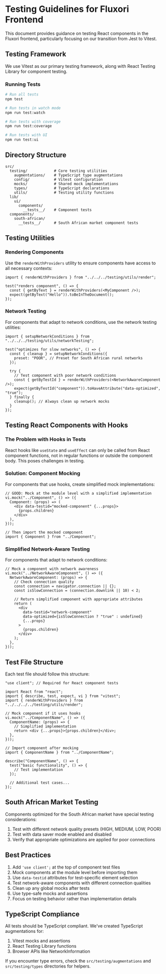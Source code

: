 # Testing Guidelines for Fluxori Frontend

This document provides guidance on testing React components in the Fluxori frontend, particularly focusing on our transition from Jest to Vitest.

## Testing Framework

We use Vitest as our primary testing framework, along with React Testing Library for component testing.

### Running Tests

```bash
# Run all tests
npm test

# Run tests in watch mode
npm run test:watch

# Run tests with coverage
npm run test:coverage

# Run tests with UI
npm run test:ui
```

## Directory Structure

```
src/
  testing/            # Core testing utilities
    augmentations/    # TypeScript type augmentations
    config/           # Vitest configuration
    mocks/            # Shared mock implementations
    types/            # TypeScript declarations
    utils/            # Testing utility functions
  lib/
    ui/
      components/
        __tests__/    # Component tests
  components/
    south-african/
      __tests__/      # South African market component tests
```

## Testing Utilities

### Rendering Components

Use the `renderWithProviders` utility to ensure components have access to all necessary contexts:

```tsx
import { renderWithProviders } from "../../../testing/utils/render";

test("renders component", () => {
  const { getByText } = renderWithProviders(<MyComponent />);
  expect(getByText("Hello")).toBeInTheDocument();
});
```

### Network Testing

For components that adapt to network conditions, use the network testing utilities:

```tsx
import { setupNetworkConditions } from "../../../testing/utils/networkTesting";

test("optimizes for slow networks", () => {
  const { cleanup } = setupNetworkConditions({
    preset: "POOR", // Preset for South African rural networks
  });

  try {
    // Test component with poor network conditions
    const { getByTestId } = renderWithProviders(<NetworkAwareComponent />);
    expect(getByTestId("component")).toHaveAttribute("data-optimized", "true");
  } finally {
    cleanup(); // Always clean up network mocks
  }
});
```

## Testing React Components with Hooks

### The Problem with Hooks in Tests

React hooks like `useState` and `useEffect` can only be called from React component functions, not in regular functions or outside the component body. This poses challenges in testing.

### Solution: Component Mocking

For components that use hooks, create simplified mock implementations:

```tsx
// GOOD: Mock at the module level with a simplified implementation
vi.mock("../Component", () => ({
  Component: (props) => (
    <div data-testid="mocked-component" {...props}>
      {props.children}
    </div>
  ),
}));

// Then import the mocked component
import { Component } from "../Component";
```

### Simplified Network-Aware Testing

For components that adapt to network conditions:

```tsx
// Mock a component with network awareness
vi.mock("../NetworkAwareComponent", () => ({
  NetworkAwareComponent: (props) => {
    // Check connection quality
    const connection = navigator.connection || {};
    const isSlowConnection = (connection.downlink || 10) < 2;

    // Return simplified component with appropriate attributes
    return (
      <div
        data-testid="network-component"
        data-optimized={isSlowConnection ? "true" : undefined}
        {...props}
      >
        {props.children}
      </div>
    );
  },
}));
```

## Test File Structure

Each test file should follow this structure:

```tsx
"use client"; // Required for React component tests

import React from "react";
import { describe, test, expect, vi } from "vitest";
import { renderWithProviders } from "../../../../testing/utils/render";

// Mock component if it uses hooks
vi.mock("../ComponentName", () => ({
  ComponentName: (props) => {
    // Simplified implementation
    return <div {...props}>{props.children}</div>;
  },
}));

// Import component after mocking
import { ComponentName } from "../ComponentName";

describe("ComponentName", () => {
  test("basic functionality", () => {
    // Test implementation
  });

  // Additional test cases...
});
```

## South African Market Testing

Components optimized for the South African market have special testing considerations:

1. Test with different network quality presets (HIGH, MEDIUM, LOW, POOR)
2. Test with data saver mode enabled and disabled
3. Verify that appropriate optimizations are applied for poor connections

## Best Practices

1. Add `'use client';` at the top of component test files
2. Mock components at the module level before importing them
3. Use `data-testid` attributes for test-specific element selection
4. Test network-aware components with different connection qualities
5. Clean up any global mocks after tests
6. Use type-safe mocks and assertions
7. Focus on testing behavior rather than implementation details

## TypeScript Compliance

All tests should be TypeScript compliant. We've created TypeScript augmentations for:

1. Vitest mocks and assertions
2. React Testing Library functions
3. Browser APIs like NetworkInformation

If you encounter type errors, check the `src/testing/augmentations` and `src/testing/types` directories for helpers.
